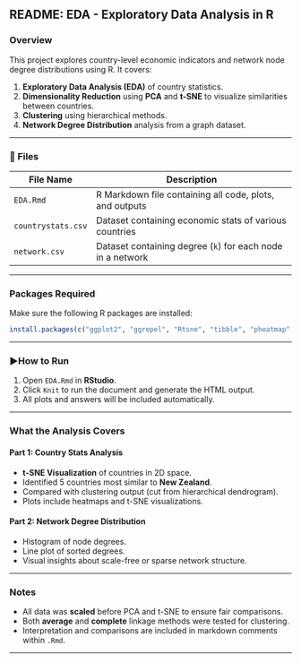 ## README: EDA - Exploratory Data Analysis in R

### Overview
This project explores country-level economic indicators and network node degree distributions using R. It covers:

1. **Exploratory Data Analysis (EDA)** of country statistics.
2. **Dimensionality Reduction** using **PCA** and **t-SNE** to visualize similarities between countries.
3. **Clustering** using hierarchical methods.
4. **Network Degree Distribution** analysis from a graph dataset.

---

### 📁 Files

| File Name           | Description |
|---------------------|-------------|
| `EDA.Rmd`           | R Markdown file containing all code, plots, and outputs |
| `countrystats.csv`  | Dataset containing economic stats of various countries |
| `network.csv`       | Dataset containing degree (`k`) for each node in a network |

---

### Packages Required

Make sure the following R packages are installed:

```r
install.packages(c("ggplot2", "ggrepel", "Rtsne", "tibble", "pheatmap", "gridExtra"))
```

---

### ▶How to Run

1. Open `EDA.Rmd` in **RStudio**.
2. Click `Knit` to run the document and generate the HTML output.
3. All plots and answers will be included automatically.

---

### What the Analysis Covers

#### Part 1: Country Stats Analysis
- **t-SNE Visualization** of countries in 2D space.
- Identified 5 countries most similar to **New Zealand**.
- Compared with clustering output (cut from hierarchical dendrogram).
- Plots include heatmaps and t-SNE visualizations.
  
#### Part 2: Network Degree Distribution
- Histogram of node degrees.
- Line plot of sorted degrees.
- Visual insights about scale-free or sparse network structure.

---

### Notes
- All data was **scaled** before PCA and t-SNE to ensure fair comparisons.
- Both **average** and **complete** linkage methods were tested for clustering.
- Interpretation and comparisons are included in markdown comments within `.Rmd`.

---
